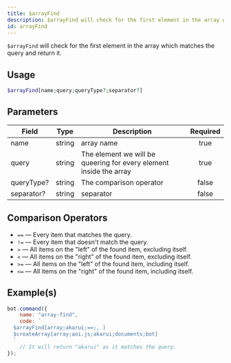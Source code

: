 ```yaml
---
title: $arrayFind
description: $arrayFind will check for the first element in the array which matches the query and return it.
id: arrayFind
---
```


`$arrayFind` will check for the first element in the array which matches the query and return it.

## Usage

```php
$arrayFind[name;query;queryType?;separator?]
```

## Parameters

| Field      | Type   | Description                                                        | Required |
|------------|--------|--------------------------------------------------------------------|:--------:|
| name       | string | array name                                                         |   true   |
| query      | string | The element we will be queering for every element inside the array |   true   |
| queryType? | string | The comparison operator                                            |  false   |
| separator? | string | separator                                                          |  false   |

## Comparison Operators

* `==` — Every item that matches the query.
* `!=` — Every item that doesn't match the query.
* `>`  — All items on the "left" of the found item, excluding itself.
* `<`  — All items on the "right" of the found item, excluding itself.
* `>=` — All items on the "left" of the found item, including itself.
* `<=` — All items on the "right" of the found item, including itself.

## Example(s)

```javascript
bot.command({
    name: "array-find",
    code: `
  $arrayFind[array;akarui;==;, ]
  $createArray[array;aoi.js;akarui;documents;bot]
  `
    // It will return "akarui" as it matches the query.
});
```
